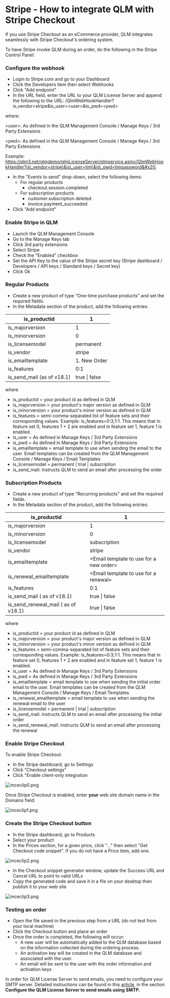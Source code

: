 # Stripe - How to integrate QLM with Stripe Checkout

If you use Stripe Checkout as an eCommerce provider, QLM integrates seamlessly with Stripe Checkout's ordering system.&#x20;

To have Stripe invoke QLM during an order, do the following in the Stripe Control Panel: &#x20;

### Configure the webhook

* Login to Stripe.com and go to your Dashboard
* Click the Developers item then select Webhooks
* Click "Add endpoint"
* In the URL field, enter the URL to your QLM License Server and append the following to the URL: /QlmWebHookHandler?is\_vendor=stripe\&is\_user=\<user>\&is\_pwd=\<pwd>

where:

\<user>: As defined in the QLM Management Console / Manage Keys / 3rd Party Extensions

\<pwd>: As defined in the QLM Management Console / Manage Keys / 3rd Party Extensions

Example: https://qlm3.net/qlmdemo/qlmLicenseServer/qlmservice.asmx/QlmWebHookHandler?is\_vendor=stripe\&is\_user=tim\&is\_pwd=timpassword&#x20;

* In the "Events to send" drop-down, select the following items:
  * For regular products
    * checkout.session.completed
  * For subscription products
    * customer.subscription.deleted
    * invoice.payment\_succeeded
* Click "Add endpoint"

### &#x20;Enable Stripe in QLM&#x20;

* Launch the QLM Management Console
* Go to the Manage Keys tab
* Click 3rd party extensions
* Select Stripe
* Check the "Enabled" checkbox
* Set the API Key to the value of the Stripe secret key (Stripe dashboard / Developers / API keys / Standard keys / Secret key)
* Click Ok

### Regular Products

* Create a new product of type "One-time purchase products" and set the required fields.
* In the Metadata section of the product, add the following entries:

| is\_productid                | 1             |
| ---------------------------- | ------------- |
| is\_majorversion             | 1             |
| is\_minorversion             | 0             |
| is\_licensemodel             | permanent     |
| is\_vendor                   | stripe        |
| is\_emailtemplate            | 1. New Order  |
| is\_features                 | 0:1           |
| is\_send\_mail (as of v18.1) | true \| false |

where

* is\_productid = your product id as defined in QLM
* is\_majorversion = your product's major version as defined in QLM
* is\_minorversion = your product's minor version as defined in QLM
* is\_features = semi-comma-separated list of feature sets and their corresponding values. Example: is\_features=0:3;1:1. This means that in feature set 0, features 1 + 2 are enabled and in feature set 1, feature 1 is enabled.
* is\_user = As defined in Manage Keys / 3rd Party Extensions
* is\_pwd = As defined in Manage Keys / 3rd Party Extensions
* is\_emailtemplate = email template to use when sending the email to the user. Email templates can be created from the QLM Management Console / Manage Keys / Email Templates
* is\_licensemodel = permanent | trial | subscription&#x20;
* is\_send\_mail: instructs QLM to send an email after processing the order

### Subscription Products

* Create a new product of type "Recurring products" and set the required fields.
* In the Metadata section of the product, add the following entries:

| is\_productid                          | 1                                        |
| -------------------------------------- | ---------------------------------------- |
| is\_majorversion                       | 1                                        |
| is\_minorversion                       | 0                                        |
| is\_licensemodel                       | subscription                             |
| is\_vendor                             | stripe                                   |
| is\_emailtemplate                      | \<Email template to use for a new order> |
| is\_renewal\_emailtemplate             | \<Email template to use for a renewal>   |
| is\_features                           | 0:1                                      |
| is\_send\_mail ( as of v18.1)          | true \| false                            |
| is\_send\_renewal\_mail ( as of v18.1) | true \| false                            |

where

* is\_productid = your product id as defined in QLM
* is\_majorversion = your product's major version as defined in QLM
* is\_minorversion = your product's minor version as defined in QLM
* is\_features = semi-comma-separated list of feature sets and their corresponding values. Example: is\_features=0:3;1:1. This means that in feature set 0, features 1 + 2 are enabled and in feature set 1, feature 1 is enabled.
* is\_user = As defined in Manage Keys / 3rd Party Extensions
* is\_pwd = As defined in Manage Keys / 3rd Party Extensions
* is\_emailtemplate = email template to use when sending the initial order email to the user. Email templates can be created from the QLM Management Console / Manage Keys / Email Templates
* is\_renewal\_emailtemplate = email template to use when sending the renewal email to the user
* is\_licensemodel = permanent | trial | subscription&#x20;
* is\_send\_mail: instructs QLM to send an email after processing the initial order
* is\_send\_renewal\_mail: instructs QLM to send an email after processing the renewal

### Enable Stripe Checkout&#x20;

To enable Stripe Checkout:

* In the Stripe dashboard, go to Settings
* Click "Checkout settings"
* Click "Enable client-only integration

![mceclip0.png](https://support.soraco.co/hc/article\_attachments/360065073492/mceclip0.png)

Once Stripe Checkout is enabled, enter **your** web site domain name in the Domains field:

![mceclip1.png](https://support.soraco.co/hc/article\_attachments/360065254111/mceclip1.png)

### Create the Stripe Checkout button

* In the Stripe dashboard, go to Products
* Select your product
* In the Prices section, for a given price, click "..." then select "Get Checkout code snippet". If you do not have a Price item, add one.

![mceclip2.png](https://support.soraco.co/hc/article\_attachments/360065254151/mceclip2.png)

&#x20;

* In the Checkout snippet generator window, update the Success URL and Cancel URL to point to valid URLs
* Copy the generated code and save it in a file on your desktop then publish it to your web site

![mceclip3.png](https://support.soraco.co/hc/article\_attachments/360065254171/mceclip3.png)

### Testing an order

* Open the file saved in the previous step from a URL (do not test from your local machine)
* Click the Checkout button and place an order
* Once the order is completed, the following will occur:
  * A new user will be automatically added to the QLM database based on the information collected during the ordering process.
  * An activation key will be created in the QLM database and associated with the user.
  * An email will be sent to the user with the order information and activation keys

&#x20;In order for QLM License Server to send emails, you need to configure your SMTP server. Detailed instructions can be found in this [article](https://support.soraco.co/hc/en-us/articles/207894796-How-to-configure-QLM-to-send-mail-using-SMTP), in the section **Configure the QLM License Server to send emails using SMTP.**
